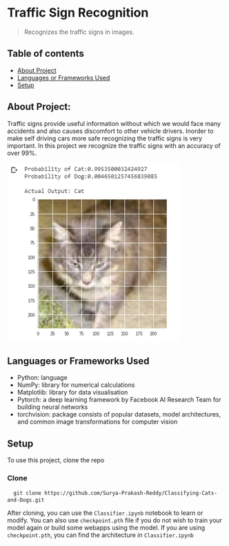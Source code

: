 # Traffic Sign Recognition
> Recognizes the traffic signs in images.

## Table of contents
* [About Project](#about-project)
* [Languages or Frameworks Used](#languages-or-frameworks-used)
* [Setup](#setup)

## About Project:

  Traffic signs provide useful information without which we would face many accidents and also causes discomfort to 
  other vehicle drivers. Inorder to make self driving cars more safe recognizing the traffic signs is very important. In 
  this project we recognize the traffic signs with an accuracy of over 99%.
  
  
  ![Output of Model](https://github.com/SurajChinna/Classifying-Cats-and-Dogs/blob/master/assets/image1.png "Output of Model")
  

## Languages or Frameworks Used 

  * Python: language
  * NumPy: library for numerical calculations
  * Matplotlib: library for data visualisation
  * Pytorch: a deep learning framework by Facebook AI Research Team for building neural networks
  * torchvision: package consists of popular datasets, model architectures, and common image transformations for computer vision
  
## Setup
  
  To use this project, clone the repo
  
  ### Clone
  ```
    git clone https://github.com/Surya-Prakash-Reddy/Classifying-Cats-and-Dogs.git
  ```
  
  After cloning, you can use the `Classifier.ipynb` notebook to learn or modify. You can also use `checkpoint.pth` file if you do not wish to train your model again or build some webapps using the model. If you are using `checkpoint.pth`, you can find the architecture in `Classifier.ipynb`
